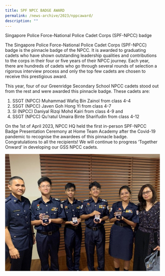 ```yaml
---
title: SPF NPCC BADGE AWARD
permalink: /news-archive/2023/nppcaward/
description: ""
---
```

Singapore Police Force-National Police Cadet Corps (SPF-NPCC) badge

The Singapore Police Force-National Police Cadet Corps (SPF-NPCC) badge is the pinnacle badge of the NPCC. It is awarded to graduating cadets who have shown outstanding leadership qualities and contributions to the corps in their four or five years of their NPCC journey. Each year, there are hundreds of cadets who go through several rounds of selection a rigorous interview process and only the top few cadets are chosen to receive this prestigious award.

This year, four of our Greenridge Secondary School NPCC cadets stood out from the rest and were awarded this pinnacle badge. These cadets are:

1.  SSGT (NPCC) Muhammad Wafiq Bin Zainol from class 4-4
2.  SSGT (NPCC) Javen Goh Hong Yi from class 4-7
3.  SI (NPCC) Daniyal Rizqi Mohd Kairi from class 4-9 and
4.  SSGT (NPCC) Qu’ratul Umaira Binte Sharifudin from class 4-12

On the 1st of April 2023, NPCC HQ held the first in-person SPF-NPCC Badge Presentation Ceremony at Home Team Academy after the Covid-19 pandemic to recognise the awardees of this pinnacle badge. Congratulations to all the recipients! We will continue to progress ‘Together Onward’ in developing our GSS NPCC cadets.  

![](/images/NPCC/npcc01.jpg)